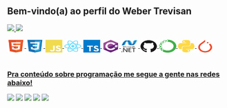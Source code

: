 ## Bem-vindo(a) ao perfil do Weber Trevisan

 <div>
   <a href="https://github.com/WeberTrevisan">
   <img height="180em" src="https://github-readme-stats.vercel.app/api?username=WeberTrevisan&show_icons=true&theme=dracula&include_all_commits=true&count_private=true"/>
   <img height="180em" src="https://github-readme-stats.vercel.app/api/top-langs/?username=WeberTrevisan&layout=compact&langs_count=6&theme=dracula"/>
</div>
    
<div style="display: inline_block"><br>
  <img align="center" alt="HTML" height="30" width="40" src="https://raw.githubusercontent.com/devicons/devicon/master/icons/html5/html5-original.svg">
  <img align="center" alt="CSS" height="30" width="40" src="https://raw.githubusercontent.com/devicons/devicon/master/icons/css3/css3-original.svg">
  <img align="center" alt="Js" height="30" width="40" src="https://raw.githubusercontent.com/devicons/devicon/master/icons/javascript/javascript-plain.svg">
  <img align="center" alt="react" height="30" width="40" src="https://raw.githubusercontent.com/devicons/devicon/refs/heads/master/icons/react/react-original.svg">
  <img align="center" alt="Typescript" height="30" width="40" src="https://raw.githubusercontent.com/devicons/devicon/refs/heads/master/icons/typescript/typescript-original.svg">
  <img align="center" alt="C#" height="30" width="40" src="https://raw.githubusercontent.com/devicons/devicon/refs/heads/master/icons/csharp/csharp-original.svg"> 
 <img align="center" alt="dotNet" height="30" width="40" src="https://raw.githubusercontent.com/devicons/devicon/refs/heads/master/icons/dot-net/dot-net-original-wordmark.svg">
 <img align="center" alt="github" height="30" width="40" src="https://raw.githubusercontent.com/devicons/devicon/refs/heads/master/icons/github/github-original.svg">
 <img align="center" alt="conda" height="30" width="40" src="https://raw.githubusercontent.com/devicons/devicon/refs/heads/master/icons/anaconda/anaconda-original.svg">
 <img align="center" alt="Python" height="30" width="40" src="https://github.com/devicons/devicon/blob/master/icons/python/python-plain.svg">
 <img align="center" alt="Pytorch" height="30" width="40" src="https://github.com/devicons/devicon/blob/master/icons/pytorch/pytorch-original.svg">
</div>
 
<br>
 
### Pra conteúdo sobre programação me segue a gente nas redes abaixo!
 
<div> 
  <a href="https://www.youtube.com/WeberTrevisan" target="_blank"><img src="https://img.shields.io/badge/YouTube-FF0000?style=for-the-badge&logo=youtube&logoColor=white" target="_blank"></a>
  <a href="https://instagram.com/ebimgames" target="_blank"><img src="https://img.shields.io/badge/-Instagram-%23E4405F?style=for-the-badge&logo=instagram&logoColor=white" target="_blank"></a>
 <a href="https://discord.gg/RXfreHbt" target="_blank"><img src="https://img.shields.io/badge/Discord-7289DA?style=for-the-badge&logo=discord&logoColor=white" target="_blank"></a> 
  <a href = "mailto:weber.trevisan@gmail.com"><img src="https://img.shields.io/badge/-Gmail-%23333?style=for-the-badge&logo=gmail&logoColor=white" target="_blank"></a>
  <a href="https://www.linkedin.com/in/weber-trevisan" target="_blank"><img src="https://img.shields.io/badge/-LinkedIn-%230077B5?style=for-the-badge&logo=linkedin&logoColor=white" target="_blank"></a>
</div>
